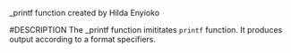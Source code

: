 _printf function created by Hilda Enyioko

#DESCRIPTION
The _printf function imititates ```printf``` function.
It produces output according to a format specifiers.

